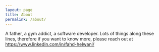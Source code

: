 ```yaml
---
layout: page
title: About
permalink: /about/
---
```


A father, a gym addict, a software developer. Lots of things along these lines, therefore if you want to know more, please reach out at https://www.linkedin.com/in/fahd-helwani/
